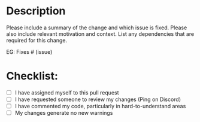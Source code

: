 # Description
Please include a summary of the change and which issue is fixed. Please also include relevant motivation and context. List any dependencies that are required for this change.

EG: Fixes # (issue)


# Checklist:
- [ ] I have assigned myself to this pull request
- [ ] I have requested someone to review my changes (Ping on Discord)
- [ ] I have commented my code, particularly in hard-to-understand areas
- [ ] My changes generate no new warnings

